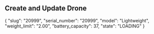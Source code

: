 ## Create and Update Drone

{
    "slug": "20999",
    "serial_number": "20999",
    "model": "Lightweight",
    "weight_limit": "2.00",
    "battery_capacity": 37,
    "state": "LOADING"
}